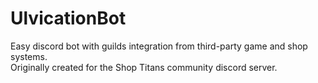 # UlvicationBot
Easy discord bot with guilds integration from third-party game and shop systems.<br>
Originally created for the Shop Titans community discord server.
